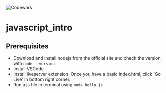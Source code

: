 ![Codewars](https://github.r2v.ch/codewars?user=aswinthomas)

# javascript_intro

## Prerequisites
- Download and install nodejs from the official site and check the version with `node --version`
- Install VSCode
- Install liveserver extension. Once you have a basic index.html, click 'Go Live' in bottom right corner.
- Run a js file in terminal using `node hello.js`